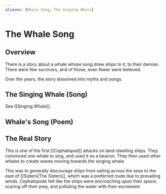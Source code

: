 ```yaml
---
aliases: [Whale Song, The Singing Whale]
---
```


# The Whale Song

## Overview
There is a story about a whale whose song drew ships to it, to their demise. There were few survivors, and of those, even fewer were believed.

Over the years, the story dissolved into myths and songs.

## The Singing Whale (Song)

See [[Singing Whale]].

## Whale's Song (Poem)

## The Real Story
This is one of the first [[Cephalopod]] attacks on land-dwelling ships. They convinced one whale to sing, and used it as a beacon. They then used other whales to create waves moving towards the singing whale.

This was to generally discourage ships from sailing across the seas to the east of 
[[Sisters|The Sisters]], which was a preferred route due to prevailing winds.
Cephalopods felt like the ships were encroaching upon their space, scaring off their prey, and polluting the water with their excrement.
